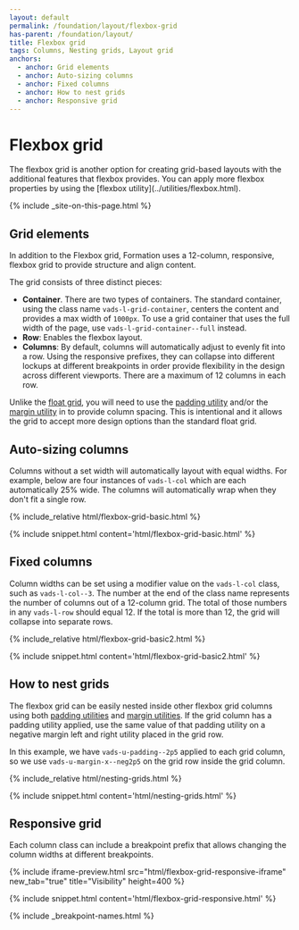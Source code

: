 ```yaml
---
layout: default
permalink: /foundation/layout/flexbox-grid
has-parent: /foundation/layout/
title: Flexbox grid
tags: Columns, Nesting grids, Layout grid
anchors:
  - anchor: Grid elements
  - anchor: Auto-sizing columns
  - anchor: Fixed columns
  - anchor: How to nest grids
  - anchor: Responsive grid
---
```


# Flexbox grid

<div class="va-introtext" markdown="1">
  The flexbox grid is another option for creating grid-based layouts with the additional features that flexbox provides. You can apply more flexbox properties by using the [flexbox utility](../utilities/flexbox.html).
</div>

{% include _site-on-this-page.html %}

## Grid elements

In addition to the Flexbox grid, Formation uses a 12-column, responsive, flexbox grid to provide structure and align content.

The grid consists of three distinct pieces:

- **Container**. There are two types of containers. The standard container, using the class name `vads-l-grid-container`, centers the content and provides a max width of `1000px`. To use a grid container that uses the full width of the page, use `vads-l-grid-container--full` instead.
- **Row**: Enables the flexbox layout.
- **Columns**: By default, columns will automatically adjust to evenly fit into a row. Using the responsive prefixes, they can collapse into different lockups at different breakpoints in order provide flexibility in the design across different viewports. There are a maximum of 12 columns in each row.

Unlike the [float grid](grid.html), you will need to use the [padding utility](../utilities/padding.html) and/or the [margin utility](../utilities/margins.html) in to provide column spacing. This is intentional and it allows the grid to accept more design options than the standard float grid.

## Auto-sizing columns

Columns without a set width will automatically layout with equal widths. For example, below are four instances of `vads-l-col` which are each automatically 25% wide. The columns will automatically wrap when they don't fit a single row.

<div class="site-showcase">
{% include_relative html/flexbox-grid-basic.html %}
</div>

{% include snippet.html content='html/flexbox-grid-basic.html' %}

## Fixed columns

Column widths can be set using a modifier value on the `vads-l-col` class, such as `vads-l-col--3`. The number at the end of the class name represents the number of columns out of a 12-column grid. The total of those numbers in any `vads-l-row` should equal 12. If the total is more than 12, the grid will collapse into separate rows.

<div class="site-showcase">
{% include_relative html/flexbox-grid-basic2.html %}
</div>

{% include snippet.html content='html/flexbox-grid-basic2.html' %}

## How to nest grids

The flexbox grid can be easily nested inside other flexbox grid columns using both [padding utilities](../utilities/padding) and [margin utilities](../utilities/margins). If the grid column has a padding utility applied, use the same value of that padding utility on a negative margin left and right utility placed in the grid row.

In this example, we have `vads-u-padding--2p5` applied to each grid column, so we use `vads-u-margin-x--neg2p5` on the grid row inside the grid column.

<div class="site-showcase">
{% include_relative html/nesting-grids.html %}
</div>

{% include snippet.html content='html/nesting-grids.html' %}

## Responsive grid

Each column class can include a breakpoint prefix that allows changing the column widths at different breakpoints.

{% include iframe-preview.html src="html/flexbox-grid-responsive-iframe" new_tab="true" title="Visibility" height=400 %}

{% include snippet.html content='html/flexbox-grid-responsive.html' %}

{% include _breakpoint-names.html %}
